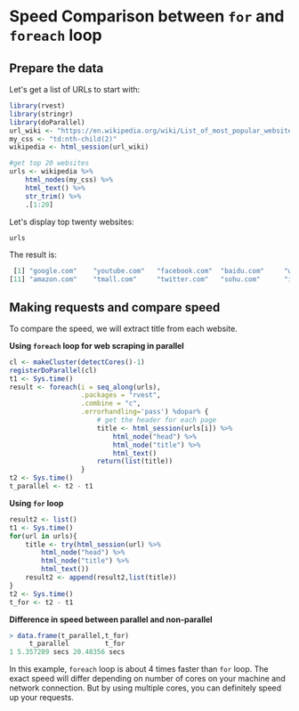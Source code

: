 # Speed Comparison between `for` and `foreach` loop



## Prepare the data

Let's get a list of URLs to start with:

```R
library(rvest)
library(stringr)
library(doParallel)
url_wiki <- "https://en.wikipedia.org/wiki/List_of_most_popular_websites"
my_css <- "td:nth-child(2)"
wikipedia <- html_session(url_wiki)

#get top 20 websites
urls <- wikipedia %>%
    html_nodes(my_css) %>%
    html_text() %>%
    str_trim() %>%
    .[1:20]
```



Let's display top twenty websites:

```R
urls
```



The result is:

```R
 [1] "google.com"    "youtube.com"   "facebook.com"  "baidu.com"     "wikipedia.org" "reddit.com"    "yahoo.com"     "qq.com"        "taobao.com"    "google.co.in" 
[11] "amazon.com"    "tmall.com"     "twitter.com"   "sohu.com"      "instagram.com" "vk.com"        "live.com"      "jd.com"        "sina.com.cn"   "weibo.com"   
```



## Making requests and compare speed

To compare the speed, we will extract title from each website.

**Using `foreach` loop for web scraping in parallel**

```R
cl <- makeCluster(detectCores()-1)
registerDoParallel(cl)
t1 <- Sys.time()
result <- foreach(i = seq_along(urls),
                  .packages = "rvest",
                  .combine = "c",
                  .errorhandling='pass') %dopar% {
                      # get the header for each page
                      title <- html_session(urls[i]) %>% 
                          html_node("head") %>% 
                          html_node("title") %>% 
                          html_text()
                      return(list(title))
                  }
t2 <- Sys.time()
t_parallel <- t2 - t1
```

**Using `for` loop**

```R
result2 <- list()
t1 <- Sys.time()
for(url in urls){
    title <- try(html_session(url) %>% 
        html_node("head") %>% 
        html_node("title") %>% 
        html_text())
    result2 <- append(result2,list(title))
}
t2 <- Sys.time()
t_for <- t2 - t1
```



**Difference in speed between parallel and non-parallel**

````R
> data.frame(t_parallel,t_for)
     t_parallel         t_for
1 5.357209 secs 20.48356 secs
````



In this example, `foreach` loop is about 4 times faster than `for` loop. The exact speed will differ depending on number of cores on your machine and network connection. But by using multiple cores, you can definitely speed up your requests.
